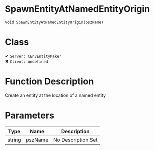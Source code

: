 # SpawnEntityAtNamedEntityOrigin
```
void SpawnEntityAtNamedEntityOrigin(pszName)
```
# Class
✔ `Server: CEnvEntityMaker`  
✖ `Client: undefined`  

# Function Description
Create an entity at the location of a named entity
# Parameters
Type|Name|Description
--|--|--
string|pszName|No Description Set
